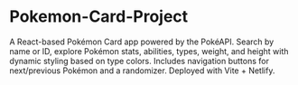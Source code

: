 # Pokemon-Card-Project
A React-based Pokémon Card app powered by the PokéAPI. Search by name or ID, explore Pokémon stats, abilities, types, weight, and height with dynamic styling based on type colors. Includes navigation buttons for next/previous Pokémon and a randomizer. Deployed with Vite + Netlify.
